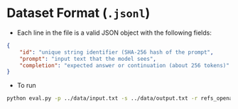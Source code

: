 # Dataset Format (`.jsonl`)

- Each line in the file is a valid JSON object with the following fields:

```json
{
	"id": "unique string identifier (SHA-256 hash of the prompt",
	"prompt": "input text that the model sees",
	"completion": "expected answer or continuation (about 256 tokens)"
}
```

- To run
```bash
python eval.py -p ../data/input.txt -s ../data/output.txt -r refs_openai_gpt5.jsonl
```
